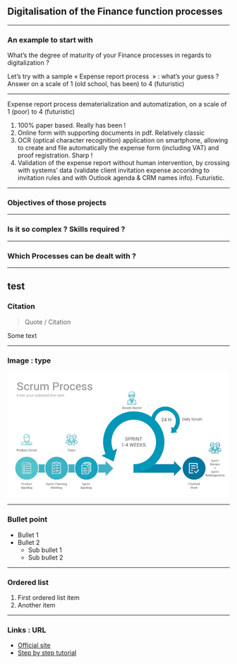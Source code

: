 ## Digitalisation of the Finance function processes

----

### An example to start with
What’s  the degree of maturity of your Finance processes in regards to digitalization ?


Let’s try with a sample « Expense report process  » : what’s your guess ?
Answer on a scale of 1 (old school, has been) to 4 (futuristic)

----
Expense report  process dematerialization and automatization, 
on a scale of  1 (poor)  to 4 (futuristic)

1. 100% paper based. Really has been !
2. Online form with supporting documents in pdf. Relatively classic
3. OCR (optical character recognition) application on smartphone, allowing to create and file automatically the expense  form (including VAT) and  proof registration. Sharp !
4. Validation of the expense report without human intervention, by crossing with systems’ data (validate client invitation expense accoridng to invitation rules and with Outlook agenda & CRM names info). Futuristic.

----

### Objectives of those projects

----

### Is it so complex ? Skills required ?

----


### Which Processes can be dealt with ?

----


test 
----

### Citation

> Quote / Citation

Some text

----

### Image : type

<img src="images/scrum-process.jpg" style="background:none; border:none; box-shadow:none;"/>

----

### Bullet point

* Bullet 1
* Bullet 2
  * Sub bullet 1
  * Sub bullet 2

----

### Ordered list 

1. First ordered list item
2. Another item

----

### Links : URL 

* [Official site](https://git-scm.com/book/en/v2)
* [Step by step tutorial](https://www.atlassian.com/git/tutorials/what-is-git)
